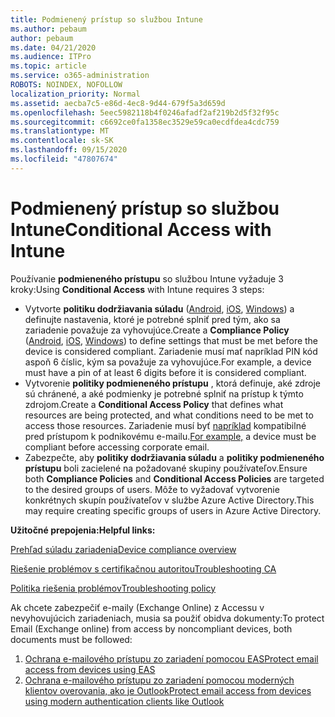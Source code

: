 ```yaml
---
title: Podmienený prístup so službou Intune
ms.author: pebaum
author: pebaum
ms.date: 04/21/2020
ms.audience: ITPro
ms.topic: article
ms.service: o365-administration
ROBOTS: NOINDEX, NOFOLLOW
localization_priority: Normal
ms.assetid: aecba7c5-e86d-4ec8-9d44-679f5a3d659d
ms.openlocfilehash: 5eec5982118b4f0246afadf2af219b2d5f32f95c
ms.sourcegitcommit: c6692ce0fa1358ec3529e59ca0ecdfdea4cdc759
ms.translationtype: MT
ms.contentlocale: sk-SK
ms.lasthandoff: 09/15/2020
ms.locfileid: "47807674"
---
```

# <a name="conditional-access-with-intune"></a><span data-ttu-id="bf7b6-102">Podmienený prístup so službou Intune</span><span class="sxs-lookup"><span data-stu-id="bf7b6-102">Conditional Access with Intune</span></span>

<span data-ttu-id="bf7b6-103">Používanie  **podmieneného prístupu**  so službou Intune vyžaduje 3 kroky:</span><span class="sxs-lookup"><span data-stu-id="bf7b6-103">Using  **Conditional Access**  with Intune requires 3 steps:</span></span>

- <span data-ttu-id="bf7b6-104">Vytvorte  **politiku dodržiavania súladu**  ([Android](https://docs.microsoft.com/intune/compliance-policy-create-android),  [iOS](https://docs.microsoft.com/intune/compliance-policy-create-ios),  [Windows](https://docs.microsoft.com//intune/compliance-policy-create-windows)) a definujte nastavenia, ktoré je potrebné splniť pred tým, ako sa zariadenie považuje za vyhovujúce.</span><span class="sxs-lookup"><span data-stu-id="bf7b6-104">Create a  **Compliance Policy**  ([Android](https://docs.microsoft.com/intune/compliance-policy-create-android),  [iOS](https://docs.microsoft.com/intune/compliance-policy-create-ios),  [Windows](https://docs.microsoft.com//intune/compliance-policy-create-windows)) to define settings that must be met before the device is considered compliant.</span></span> <span data-ttu-id="bf7b6-105">Zariadenie musí mať napríklad PIN kód aspoň 6 číslic, kým sa považuje za vyhovujúce.</span><span class="sxs-lookup"><span data-stu-id="bf7b6-105">For example, a device must have a pin of at least 6 digits before it is considered compliant.</span></span>
- <span data-ttu-id="bf7b6-106">Vytvorenie **politiky podmieneného prístupu**  , ktorá definuje, aké zdroje sú chránené, a aké podmienky je potrebné splniť na prístup k týmto zdrojom.</span><span class="sxs-lookup"><span data-stu-id="bf7b6-106">Create a **Conditional Access Policy**  that defines what resources are being protected, and what conditions need to be met to access those resources.</span></span>  <span data-ttu-id="bf7b6-107">Zariadenie musí byť [napríklad](https://docs.microsoft.com/intune/tutorial-protect-email-on-unmanaged-devices#create-conditional-access-policies) kompatibilné pred prístupom k podnikovému e-mailu.</span><span class="sxs-lookup"><span data-stu-id="bf7b6-107">[For example,](https://docs.microsoft.com/intune/tutorial-protect-email-on-unmanaged-devices#create-conditional-access-policies)  a device must be compliant before accessing corporate email.</span></span>
- <span data-ttu-id="bf7b6-108">Zabezpečte, aby **politiky dodržiavania súladu**  a  **politiky podmieneného prístupu**  boli zacielené na požadované skupiny používateľov.</span><span class="sxs-lookup"><span data-stu-id="bf7b6-108">Ensure both **Compliance Policies**  and  **Conditional Access Policies**  are targeted to the desired groups of users.</span></span> <span data-ttu-id="bf7b6-109">Môže to vyžadovať vytvorenie konkrétnych skupín používateľov v službe Azure Active Directory.</span><span class="sxs-lookup"><span data-stu-id="bf7b6-109">This may require creating specific groups of users in Azure Active Directory.</span></span>

<span data-ttu-id="bf7b6-110">**Užitočné prepojenia:**</span><span class="sxs-lookup"><span data-stu-id="bf7b6-110">**Helpful links:**</span></span>

[<span data-ttu-id="bf7b6-111">Prehľad súladu zariadenia</span><span class="sxs-lookup"><span data-stu-id="bf7b6-111">Device compliance overview</span></span>](https://docs.microsoft.com/intune/device-compliance-get-started)

[<span data-ttu-id="bf7b6-112">Riešenie problémov s certifikačnou autoritou</span><span class="sxs-lookup"><span data-stu-id="bf7b6-112">Troubleshooting CA</span></span>](https://docs.microsoft.com/intune/troubleshoot-conditional-access)

[<span data-ttu-id="bf7b6-113">Politika riešenia problémov</span><span class="sxs-lookup"><span data-stu-id="bf7b6-113">Troubleshooting policy</span></span>](https://docs.microsoft.com/intune/troubleshoot-policies-in-microsoft-intune)

<span data-ttu-id="bf7b6-114">Ak chcete zabezpečiť e-maily (Exchange Online) z Accessu v nevyhovujúcich zariadeniach, musia sa použiť obidva dokumenty:</span><span class="sxs-lookup"><span data-stu-id="bf7b6-114">To protect Email (Exchange online) from access by noncompliant devices, both documents must be followed:</span></span>

1. [<span data-ttu-id="bf7b6-115">Ochrana e-mailového prístupu zo zariadení pomocou EAS</span><span class="sxs-lookup"><span data-stu-id="bf7b6-115">Protect email access from devices using EAS</span></span>](https://docs.microsoft.com/intune/tutorial-protect-email-on-unmanaged-devices)
2. [<span data-ttu-id="bf7b6-116">Ochrana e-mailového prístupu zo zariadení pomocou moderných klientov overovania, ako je Outlook</span><span class="sxs-lookup"><span data-stu-id="bf7b6-116">Protect email access from devices using modern authentication clients like Outlook</span></span>](https://docs.microsoft.com/intune/tutorial-protect-email-on-enrolled-devices)
